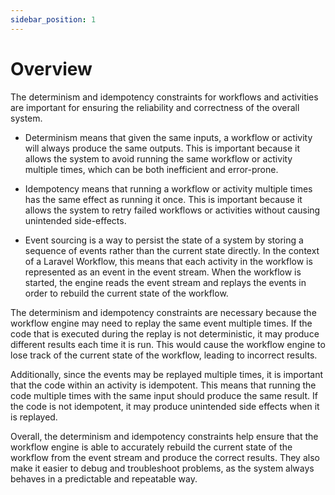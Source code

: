```yaml
---
sidebar_position: 1
---
```


# Overview

The determinism and idempotency constraints for workflows and activities are important for ensuring the reliability and correctness of the overall system.

- Determinism means that given the same inputs, a workflow or activity will always produce the same outputs. This is important because it allows the system to avoid running the same workflow or activity multiple times, which can be both inefficient and error-prone.

- Idempotency means that running a workflow or activity multiple times has the same effect as running it once. This is important because it allows the system to retry failed workflows or activities without causing unintended side-effects.

- Event sourcing is a way to persist the state of a system by storing a sequence of events rather than the current state directly. In the context of a Laravel Workflow, this means that each activity in the workflow is represented as an event in the event stream. When the workflow is started, the engine reads the event stream and replays the events in order to rebuild the current state of the workflow.

The determinism and idempotency constraints are necessary because the workflow engine may need to replay the same event multiple times. If the code that is executed during the replay is not deterministic, it may produce different results each time it is run. This would cause the workflow engine to lose track of the current state of the workflow, leading to incorrect results.

Additionally, since the events may be replayed multiple times, it is important that the code within an activity is idempotent. This means that running the code multiple times with the same input should produce the same result. If the code is not idempotent, it may produce unintended side effects when it is replayed.

Overall, the determinism and idempotency constraints help ensure that the workflow engine is able to accurately rebuild the current state of the workflow from the event stream and produce the correct results. They also make it easier to debug and troubleshoot problems, as the system always behaves in a predictable and repeatable way.
